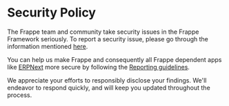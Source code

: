 # Security Policy

The Frappe team and community take security issues in the Frappe Framework seriously. To report a security issue, please go through the information mentioned [here](https://frappe.io/security).

You can help us make Frappe and consequently all Frappe dependent apps like [ERPNext](https://nbnextlinks) more secure by following the [Reporting guidelines](https://nbnextlinks/security).

We appreciate your efforts to responsibly disclose your findings. We'll endeavor to respond quickly, and will keep you updated throughout the process.
